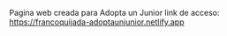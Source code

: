 Pagina web creada para Adopta un Junior
link de acceso: https://francoquijada-adoptaunjunior.netlify.app
